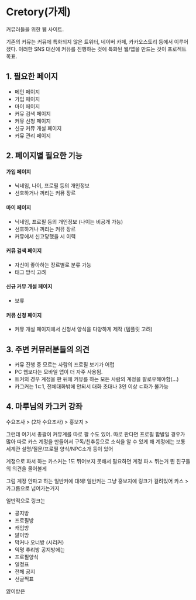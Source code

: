 Cretory(가제)
====
커뮤러들을 위한 웹 사이트.

기존의 커뮤는 커뮤에 특화되지 않은 트위터, 네이버 카페, 카카오스토리 등에서 이루어졌다. 이러한 SNS 대신에 커뮤를 진행하는 것에 특화된 웹/앱을 만드는 것이 프로젝트 목표.

## 1. 필요한 페이지
* 메인 페이지
* 가입 페이지
* 마이 페이지
* 커뮤 검색 페이지
* 커뮤 신청 페이지
* 신규 커뮤 개설 페이지
* 커뮤 관리 페이지

## 2. 페이지별 필요한 기능
#### 가입 페이지
* 닉네임, 나이, 프로필 등의 개인정보
* 선호하거나 꺼리는 커뮤 장르

#### 마이 페이지
* 닉네임, 프로필 등의 개인정보 (나이는 비공개 가능)
* 선호하거나 꺼리는 커뮤 장르
* 커뮤에서 신고당했을 시 이력

#### 커뮤 검색 페이지
* 자신이 좋아하는 장르별로 분류 가능
* 태그 방식 고려

#### 신규 커뮤 개설 페이지
* 보류

#### 커뮤 신청 페이지
* 커뮤 개설 페이지에서 신청서 양식을 다양하게 제작 (템플릿 고려)

## 3. 주변 커뮤러분들의 의견
* 커뮤 진행 중 모르는 사람의 프로필 보기가 어렵
* PC 웹보다는 모바일 앱이 더 자주 사용됨.
* 트커의 경우 계정을 판 뒤에 커뮤를 하는 모든 사람의 계정을 팔로우해야함(...)
* 카그커는 1ㄷ1, 전체대화밖에 안되서 대화 초대나 3인 이상 ㄷ화가 불가능

## 4. 마루님의 카그커 강좌
수요조사 > (2차 수요조사) > 홍보지 >

그런데 여기서 총괄이 커뮤계를 따로 팔 수도 있어.
따로 판다면 프로필 합발일 경우가 많아
따로 카스 계정을 만들어서 구독/친추등으로 소식을 알 수 있게 해
계정에는 보통 세계관 설명/질문/프로필 양식/NPC소개 등이 있어

계정으로 파서 하는 카스커는 1도 뛰어보지 못해서 필요하면 계정 파ㅅ 뛰는거 뛴 친구들의 의견을 물어볼게

그럼 계정 안파고 하는 일반커에 대해!
일반커는 그냥 홍보지에 링크가 걸려있어
카스 > 카그룹으로 넘어가는거지

일반적으로 링크는
* 공지방
* 프로필방
* 캐입방
* 앓이방
* 막커나 오너방
(시리커)
*  익명 추리방
공지방에는
* 프로필양식
* 일정표
* 전체 공지
* 선글찍표

앓이방은
